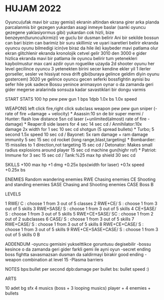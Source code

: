 # HUJAM 2022
 
Oyuncu(ufak mavi bir uzay gemisi) ekranin altindan ekrana girer
arka planda parcalanmis bir gezegen yukardan asagi inmeye baslar (sanki oyuncu gezegene yaklasiyormus gibi)
yukardan cok hizli, bize benzeyen(turuncu/kirmizi) ve guclu bir dusman belirir 
Ani bir sekilde bossun can bari bizim can barimiz bir suru skillimiz ve uyari isaretleri belirir ekranda
oyuncu oyunu bilmedigi icin(ve biraz da hile ile) kaybeder
mavi patlama olur ekran glitchlenir ekranda kronolojik cetvel gelir 3010 den 3000 e gider hizlica
ekranda mavi bir patlama ile oyuncu belirir
tum yetenekleri kaybolmustur max cani azdir
oyun roguelike uzayda 2d shooter oyunu her level gecilince oyuncu 3 yetenekten birini secer kendine ekler yil 1 ilerler
gorseller, sesler ve hissiyat nova drift gibi(buraya gelince geldim diyin oyunu gostercem)
3020 ye gelince oyuncu gecen seferki bossfightin aynisi bu sefer hile yok sadece
Bossu yenince animasyon oynar o da zamanda geri gider megerse aralarinda sonsuza kadar savastiklari bir dongu varmis

START STATS
100 hp
pew pew gun
1 bps 1dpb 1.0x bs 
1.0x speed

WEAPONS left click fire,right click subclass weapon
pew pew gun
sniper (-rate of fire +damage + velocity) * Asassin:10 sn de bir super mermi / 
                                            Hunter: flash low distance 5sn cd
laser (+unlimited(almost) rate of fire -damage) * Reaper:8 side lasers for 4 sec 14 sec cd / 
                                                  Annihilator:10x damage 2x width for 1 sec 10 sec cd
shotgun (5 spread bullets) * Turbo; 5 second 1.5x speed 10 sec cd / 
                             Bayonet: 5x ram damage + ram damage immunity 5 sec 15 sec cd
rocket (long range,blast,targeting) * Bombardier: 15 missiles to 1 direction,not targeting 15 sec cd /
                                      Detonator: Makes small radius explosions around player 15 sec cd 
machine gun(highr rof) * Patriot: Immune for 3 sec 15 sec cd / 
                         Tank:%25 max hp shield 30 sec cd

SKILLS
+100 max hp
+1 dmg
+0.25x bps(width for laser)
+0.1x speed
+0.25x bs

ENEMIES
Random wandering enemies   RWE
Chasing enemies   CE
Shooting and standing  enemies    SASE
Chasing and Shooting enemies    CASE
Boss B

LEVELS

1 RWE/  C : choose 1 from 3 out of 5 classes
2 RWE+CE/ S : choose 1 from 3 out of 5 skills
3 RWE+SASE/ S : choose 1 from 3 out of 5 skills
4 CE+SASE/ S : choose 1 from 3 out of 5 skills
5 RWE+CE+SASE/ SC : choose 1 from 2 out of 2 subclasses
6 CASE/ S : choose 1 from 3 out of 5 skills
7 RWE+CASE/ S : choose 1 from 3 out of 5 skills
8 RWE+CE+CASE/ S : choose 1 from 3 out of 5 skills
9 RWE+CE+SASE+CASE/ S : choose 1 from 3 out of 5 skills
0 B

ADDENDUM
-oyuncu gemisini yukselttikce goruntusu degisebilir
-bossu kesince o da zamanda geri gider farkli gemi ile ayni oyun
-secret ending boss fightta savasmazsan dusman da saldirmayi birakir good ending
-weapon combination at level 15
-Plasma barriers

NOTES
bps:bullet per second
dpb:damage per bullet
bs: bullet speed :)

ARTS

10 adet bg
sfx
4 musics (boss + 3 looping musics)
player + 4 enemies + bullets

